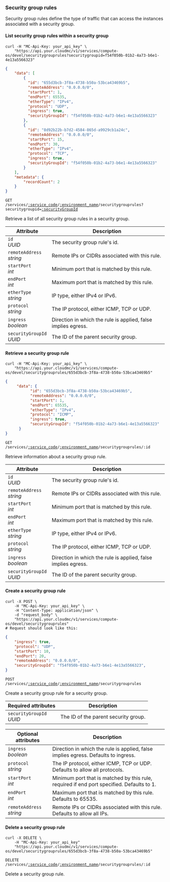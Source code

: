 ### Security group rules

Security group rules define the type of traffic that can access the instances associated with a security group.

#### List security group rules within a security group

```shell
curl -H "MC-Api-Key: your_api_key" \
    "https://api.your.cloudmc/v1/services/compute-os/devel/securitygrouprules?securitygroupid=f54f050b-01b2-4a73-b6e1-4e13a5566323"
```
```json
{
    "data": [
        {
          "id": "655d3bcb-3f8a-4738-b50a-53bca43469b5",
          "remoteAddress": "0.0.0.0/0",
          "startPort": 1,
          "endPort": 65535,
          "etherType": "IPv4",
          "protocol": "UDP",
          "ingress": true,
          "securityGroupId": "f54f050b-01b2-4a73-b6e1-4e13a5566323"
        },
        {
          "id": "8d92b22b-b7d2-4584-865d-a9929cb1a24c",
          "remoteAddress": "0.0.0.0/0",
          "startPort": 15,
          "endPort": 30,
          "etherType": "IPv4",
          "protocol": "TCP",
          "ingress": true,
          "securityGroupId": "f54f050b-01b2-4a73-b6e1-4e13a5566323"
        }
    ],
    "metadata": {
        "recordCount": 2
    }
}
```

<code>GET /services/<a href="#administration-service-connections">:service_code</a>/<a href="#administration-environments">:environment_name</a>/securitygrouprules?securitygroupid=<a href="#openstack-security-groups">:securityGroupId</a></code>

Retrieve a list of all security group rules in a security group.

 Attribute                      | Description                          
 ---------------------------    | ------------------------------------
 `id`<br/>*UUID*                | The security group rule's id.
 `remoteAddress`<br/>*string*   | Remote IPs or CIDRs associated with this rule.
 `startPort`<br/>*int*          | Minimum port that is matched by this rule.
 `endPort`<br/>*int*            | Maximum port that is matched by this rule.
 `etherType`<br/>*string*       | IP type, either IPv4 or IPv6.
 `protocol`<br/>*string*        | The IP protocol, either ICMP, TCP or UDP.
 `ingress`<br/>*boolean*        | Direction in which the rule is applied, false implies egress.
 `securityGroupId`<br/>*UUID*   | The ID of the parent security group.


#### Retrieve a security group rule

```shell
curl -H "MC-Api-Key: your_api_key" \
    "https://api.your.cloudmc/v1/services/compute-os/devel/securitygrouprules/655d3bcb-3f8a-4738-b50a-53bca43469b5"
```
```json
{
	 "data": {
		   "id": "655d3bcb-3f8a-4738-b50a-53bca43469b5",
		   "remoteAddress": "0.0.0.0/0",
		   "startPort": 1,
		   "endPort": 65535,
		   "etherType": "IPv4",
		   "protocol": "ICMP",
		   "ingress": true,
		   "securityGroupId": "f54f050b-01b2-4a73-b6e1-4e13a5566323"
	  }
}
```

<code>GET /services/<a href="#administration-service-connections">:service_code</a>/<a href="#administration-environments">:environment_name</a>/securitygrouprules/:id</code>

Retrieve information about a security group rule.

Attribute                      | Description                          
---------------------------    | ------------------------------------
`id`<br/>*UUID*                | The security group rule's id.
`remoteAddress`<br/>*string*   | Remote IPs or CIDRs associated with this rule.
`startPort`<br/>*int*          | Minimum port that is matched by this rule.
`endPort`<br/>*int*            | Maximum port that is matched by this rule.
`etherType`<br/>*string*       | IP type, either IPv4 or IPv6.
`protocol`<br/>*string*        | The IP protocol, either ICMP, TCP or UDP.
`ingress`<br/>*boolean*        | Direction in which the rule is applied, false implies egress.
`securityGroupId`<br/>*UUID*   | The ID of the parent security group.



#### Create a security group rule

```shell
curl -X POST \
    -H "MC-Api-Key: your_api_key" \
    -H "Content-Type: application/json" \
    -d "request_body" \
    "https://api.your.cloudmc/v1/services/compute-os/devel/securitygrouprules"
# Request should look like this:
```
```json
{
    "ingress": true,
    "protocol": "UDP",
    "startPort": 10,
    "endPort": 20,
    "remoteAddress": "0.0.0.0/0",
    "securityGroupId": "f54f050b-01b2-4a73-b6e1-4e13a5566323",
}
```

<code>POST /services/<a href="#administration-service-connections">:service_code</a>/<a href="#administration-environments">:environment_name</a>/securitygrouprules</code>

Create a security group rule for a security group.

 Required attributes          | Description                          
 --------------------------   | ------------------------------------
 `securityGroupId`<br/>*UUID* | The ID of the parent security group.

 Optional attributes          | Description                          
 --------------------------   | ------------------------------------
 `ingress`<br/>*boolean*      | Direction in which the rule is applied, false implies egress. Defaults to ingress.            
 `protocol`<br/>*string*      | The IP protocol, either ICMP, TCP or UDP. Defaults to allow all protocols.
 `startPort`<br/>*int*        | Minimum port that is matched by this rule, required if end port specified. Defaults to 1.
 `endPort`<br/>*int*          | Maximum port that is matched by this rule. Defaults to 65535.
 `remoteAddress`<br/>*string* | Remote IPs or CIDRs associated with this rule. Defaults to allow all IPs.

#### Delete a security group rule

```shell
curl -X DELETE \
    -H "MC-Api-Key: your_api_key"
    "https://api.your.cloudmc/v1/services/compute-os/devel/securitygrouprules/655d3bcb-3f8a-4738-b50a-53bca43469b5"
```

<code>DELETE /services/<a href="#administration-service-connections">:service_code</a>/<a href="#administration-environments">:environment_name</a>/securitygrouprules/:id</code>

Delete a security group rule.
